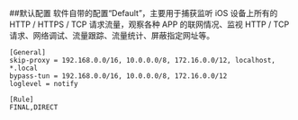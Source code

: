 ##默认配置
软件自带的配置“Default”，主要用于捕获监听 iOS 设备上所有的 HTTP / HTTPS / TCP 请求流量，观察各种 APP 的联网情况、监视 HTTP / TCP 请求、网络调试、流量跟踪、流量统计、屏蔽指定网址等。


```
[General]
skip-proxy = 192.168.0.0/16, 10.0.0.0/8, 172.16.0.0/12, localhost, *.local
bypass-tun = 192.168.0.0/16, 10.0.0.0/8, 172.16.0.0/12
loglevel = notify

[Rule]
FINAL,DIRECT
```
